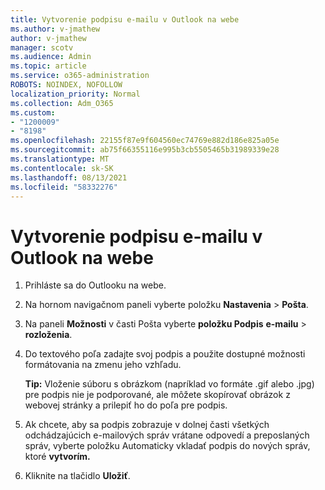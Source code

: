 ```yaml
---
title: Vytvorenie podpisu e-mailu v Outlook na webe
ms.author: v-jmathew
author: v-jmathew
manager: scotv
ms.audience: Admin
ms.topic: article
ms.service: o365-administration
ROBOTS: NOINDEX, NOFOLLOW
localization_priority: Normal
ms.collection: Adm_O365
ms.custom:
- "1200009"
- "8198"
ms.openlocfilehash: 22155f87e9f604560ec74769e882d186e825a05e
ms.sourcegitcommit: ab75f66355116e995b3cb5505465b31989339e28
ms.translationtype: MT
ms.contentlocale: sk-SK
ms.lasthandoff: 08/13/2021
ms.locfileid: "58332276"
---
```

# <a name="create-email-signature-in-outlook-on-the-web"></a>Vytvorenie podpisu e-mailu v Outlook na webe

1. Prihláste sa do Outlooku na webe.
2. Na hornom navigačnom paneli vyberte položku **Nastavenia**  >  **Pošta**.
3. Na paneli **Možnosti** v časti Pošta vyberte **položku Podpis** **e-mailu**  >  **rozloženia**.
4. Do textového poľa zadajte svoj podpis a použite dostupné možnosti formátovania na zmenu jeho vzhľadu.

    **Tip:** Vloženie súboru s obrázkom (napríklad vo formáte .gif alebo .jpg) pre podpis nie je podporované, ale môžete skopírovať obrázok z webovej stránky a prilepiť ho do poľa pre podpis.

5. Ak chcete, aby sa podpis zobrazuje v dolnej časti všetkých odchádzajúcich e-mailových správ vrátane odpovedí a preposlaných správ, vyberte položku Automaticky vkladať podpis do nových správ, ktoré **vytvorím.**
6. Kliknite na tlačidlo **Uložiť**.

